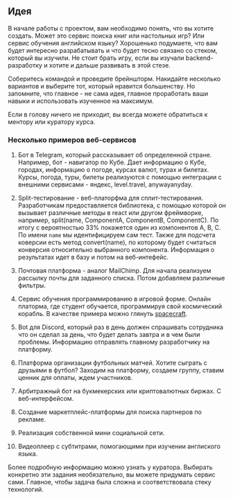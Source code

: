 ## Идея

В начале работы с проектом, вам необходимо понять, что вы хотите создать. Может это сервис поиска книг или настольных игр? Или сервис обучения английском языку? Хорошенько подумаете, что вам будет интересно разрабатывать и что будет тесно связано со стеком, который вы изучили. Не стоит брать игру, если вы изучали backend-разработку и хотите и дальше развивать в этой стезе.

Соберитесь командой и проведите брейншторм. Накидайте несколько вариантов и выберите тот, который нравится большенству. Но запомните, что главное - не сама идея, главное проработать ваши навыки и использовать изученное на максимум.

Если в голову ничего не приходит, вы всегда можете обратиться к ментору или куратору курса.

### Несколько примеров веб-сервисов

1. Бот в Telegram, который рассказывает об определенной стране. Например, бот - навигатор по Кубе. Дает информацию о Кубе, городах, информацию о погоде, курсах валют, турах и билетах. Курсы, погода, туры, билеты реализуются с помощью интеграции с внешними сервисами - яндекс, level.travel, anywayanyday.

2. Split-тестирование - веб-платорфма для сплит-тестирования. Разработчикам предоставляется библиотека, с помощью которой он вызывает различные методы в react или другом фреймворке, например, split(name, ComponentA, ComponentB, ComponentC). По итогу с вероятностью 33% покажется один из компонентов A, B, C. По имени `name` мы идентифицируем сам тест. Также для подсчета коверсии есть метод convert(name), по которому будет считаться конверсия относительно выбранного компонента. Информация о результатах идет в базу и потом на веб-интефейс.

3. Почтовая платформа - аналог MailChimp. Для начала реализуем рассылку почты для заданного списка. Потом добавляем различные фильтры.

4. Сервис обучения программированию в игровой форме. Онлайн платорма, где студент обучается, программируя свой космический корабль. В качестве примера можно глянуть [spacecraft](https://github.com/vectree/spacecraft).

5. Bot для Discord, который раз в день должен спрашивать сотрудника что он сделал за день, что будет делать завтра и в чем были проблемы. Информацию отправлять главному разработчику на платформу.

6. Платформа организации футбольных матчей. Хотите сыграть с друзьями в футбол? Заходим на платформу, создаем группу, ставим ценник для оплаты, ждем участников.

7. Арбитражный бот на букмекерских или криптовалютных биржах. С веб-интерфейсом.

8. Создание маркетплейс-платформы для поиска партнеров по рекламе.

9. Реализация собственной мини социальной сети.

10. Видеоплеер с субтитрами, помогающими при изучении англиского языка.

Более подробную информацию можно узнать у куратора. Выбирать конкретно эти задания необязательно, вы можете придумать сервис сами. Главное, чтобы задача была сложна и соответствовала стеку технологий.

